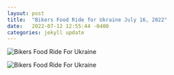 ```yaml
---
layout: post
title:  "Bikers Food Ride for Ukraine July 16, 2022"
date:   2022-07-12 12:55:44 -0400
categories: jekyll update
---
```


![Bikers Food Ride For Ukraine](/assets/img/Food-Ride_2.png)

![Bikers Food Ride For Ukraine](/assets/img/Food-Ride_1.png)

